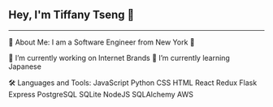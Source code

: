 ## Hey, I'm Tiffany Tseng 👋
-------------------------------------------------------------------------------------------------------------------------------------------
💬 About Me:
I am a Software Engineer from New York 🗽

🔭 I’m currently working on Internet Brands
🌱 I’m currently learning Japanese

🛠️ Languages and Tools:
JavaScript  Python  CSS  HTML  React  Redux   Flask  Express  PostgreSQL  SQLite  NodeJS  SQLAlchemy  AWS 

<!--
**itingtseng/itingtseng** is a ✨ _special_ ✨ repository because its `README.md` (this file) appears on your GitHub profile.

Here are some ideas to get you started:

- 🔭 I’m currently working on ...
- 🌱 I’m currently learning ...
- 👯 I’m looking to collaborate on ...
- 🤔 I’m looking for help with ...
- 💬 Ask me about ...
- 📫 How to reach me: ...
- 😄 Pronouns: ...
- ⚡ Fun fact: ...
-->
